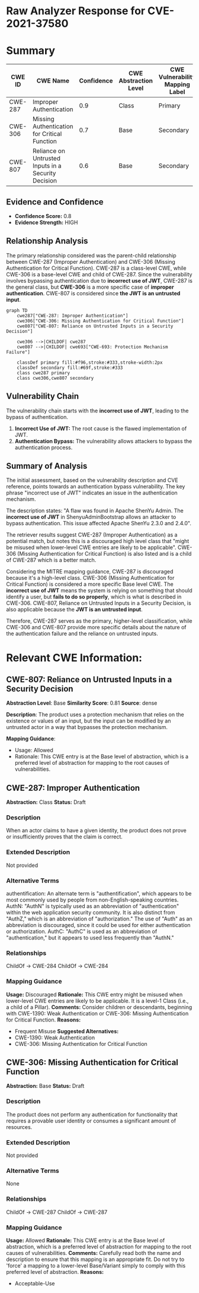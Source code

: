 # Raw Analyzer Response for CVE-2021-37580

# Summary
| CWE ID | CWE Name | Confidence | CWE Abstraction Level | CWE Vulnerability Mapping Label | CWE-Vulnerability Mapping Notes |
|---|---|---|---|---|---|
| CWE-287 | Improper Authentication | 0.9 | Class | Primary | Discouraged |
| CWE-306 | Missing Authentication for Critical Function | 0.7 | Base | Secondary | Allowed |
| CWE-807 | Reliance on Untrusted Inputs in a Security Decision | 0.6 | Base | Secondary | Allowed |

## Evidence and Confidence

*   **Confidence Score:** 0.8
*   **Evidence Strength:** HIGH

## Relationship Analysis
The primary relationship considered was the parent-child relationship between CWE-287 (Improper Authentication) and CWE-306 (Missing Authentication for Critical Function). CWE-287 is a class-level CWE, while CWE-306 is a base-level CWE and child of CWE-287. Since the vulnerability involves bypassing authentication due to **incorrect use of JWT**, CWE-287 is the general class, but **CWE-306** is a more specific case of **improper authentication**. CWE-807 is considered since **the JWT is an untrusted input**.

```mermaid
graph TD
    cwe287["CWE-287: Improper Authentication"]
    cwe306["CWE-306: Missing Authentication for Critical Function"]
    cwe807["CWE-807: Reliance on Untrusted Inputs in a Security Decision"]
    
    cwe306 -->|CHILDOF| cwe287
    cwe807 -->|CHILDOF| cwe693["CWE-693: Protection Mechanism Failure"]
    
    classDef primary fill:#f96,stroke:#333,stroke-width:2px
    classDef secondary fill:#69f,stroke:#333
    class cwe287 primary
    class cwe306,cwe807 secondary
```

## Vulnerability Chain
The vulnerability chain starts with the **incorrect use of JWT**, leading to the bypass of authentication.
1.  **Incorrect Use of JWT:** The root cause is the flawed implementation of JWT.
2.  **Authentication Bypass:** The vulnerability allows attackers to bypass the authentication process.

## Summary of Analysis
The initial assessment, based on the vulnerability description and CVE reference, points towards an authentication bypass vulnerability. The key phrase "incorrect use of JWT" indicates an issue in the authentication mechanism.

The description states: "A flaw was found in Apache ShenYu Admin. The **incorrect use of JWT** in ShenyuAdminBootstrap allows an attacker to bypass authentication. This issue affected Apache ShenYu 2.3.0 and 2.4.0".

The retriever results suggest CWE-287 (Improper Authentication) as a potential match, but notes this is a discouraged high level class that "might be misused when lower-level CWE entries are likely to be applicable". CWE-306 (Missing Authentication for Critical Function) is also listed and is a child of CWE-287 which is a better match.

Considering the MITRE mapping guidance, CWE-287 is discouraged because it's a high-level class. CWE-306 (Missing Authentication for Critical Function) is considered a more specific Base level CWE. The **incorrect use of JWT** means the system is relying on something that should identify a user, but **fails to do so properly**, which is what is described in CWE-306. CWE-807, Reliance on Untrusted Inputs in a Security Decision, is also applicable because the **JWT is an untrusted input**.

Therefore, CWE-287 serves as the primary, higher-level classification, while CWE-306 and CWE-807 provide more specific details about the nature of the authentication failure and the reliance on untrusted inputs.

# Relevant CWE Information:

## CWE-807: Reliance on Untrusted Inputs in a Security Decision
**Abstraction Level**: Base
**Similarity Score**: 0.81
**Source**: dense

**Description**:
The product uses a protection mechanism that relies on the existence or values of an input, but the input can be modified by an untrusted actor in a way that bypasses the protection mechanism.

**Mapping Guidance**:
- Usage: Allowed
- Rationale: This CWE entry is at the Base level of abstraction, which is a preferred level of abstraction for mapping to the root causes of vulnerabilities.

## CWE-287: Improper Authentication
**Abstraction:** Class
**Status:** Draft

### Description
When an actor claims to have a given identity, the product does not prove or insufficiently proves that the claim is correct.

### Extended Description
Not provided

### Alternative Terms
authentification: An alternate term is "authentification", which appears to be most commonly used by people from non-English-speaking countries.
AuthN: "AuthN" is typically used as an abbreviation of "authentication" within the web application security community. It is also distinct from "AuthZ," which is an abbreviation of "authorization." The use of "Auth" as an abbreviation is discouraged, since it could be used for either authentication or authorization.
AuthC: "AuthC" is used as an abbreviation of "authentication," but it appears to used less frequently than "AuthN."

### Relationships
ChildOf -> CWE-284
ChildOf -> CWE-284

### Mapping Guidance
**Usage:** Discouraged
**Rationale:** This CWE entry might be misused when lower-level CWE entries are likely to be applicable. It is a level-1 Class (i.e., a child of a Pillar).
**Comments:** Consider children or descendants, beginning with CWE-1390: Weak Authentication or CWE-306: Missing Authentication for Critical Function.
**Reasons:**
- Frequent Misuse
**Suggested Alternatives:**
- CWE-1390: Weak Authentication
- CWE-306: Missing Authentication for Critical Function

## CWE-306: Missing Authentication for Critical Function
**Abstraction:** Base
**Status:** Draft

### Description
The product does not perform any authentication for functionality that requires a provable user identity or consumes a significant amount of resources.

### Extended Description
Not provided

### Alternative Terms
None

### Relationships
ChildOf -> CWE-287
ChildOf -> CWE-287

### Mapping Guidance
**Usage:** Allowed
**Rationale:** This CWE entry is at the Base level of abstraction, which is a preferred level of abstraction for mapping to the root causes of vulnerabilities.
**Comments:** Carefully read both the name and description to ensure that this mapping is an appropriate fit. Do not try to 'force' a mapping to a lower-level Base/Variant simply to comply with this preferred level of abstraction.
**Reasons:**
- Acceptable-Use